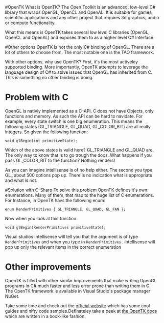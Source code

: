 #OpenTK
What is OpenTK? The Open Toolkit is an advanced, low-level C# library that wraps OpenGL, OpenCL and OpenAL. It is suitable for games, scientific applications and any other project that requires 3d graphics, audio or compute functionality.

What this means is OpenTK takes several low level C libraries (OpenGL, OpenCL and OpenAL) and exposes them to as a higher level C# Interface.

#Other options
OpenTK is not the only C# binding of OpenGL. There are a lot of others to choose from. The most notable one is the TAO framework.

With other options, why use OpenTK? First, it's the most activeley supported binding. More importantly, OpenTK attempts to leverage the language design of C# to solve issues that OpenGL has inherited from C. This is something no other binding is doing.

# Problem with C
OpenGL is nativly implemented as a C-API. C does not have Objects, only functions and memory. As such the API can be hard to navidate. For example, every state switch is one big enumeration. This means the following states (GL\_TRIANGLE, GL\_QUAD, GL\_COLOR\_BIT) are all really integers. So given the following function:

```
void glBegin(int primitiveState);
```

Which of the above states is valid here? GL\_TRIANGLE and GL\_QUAD are. The only way to know that is to go trough the docs. What happens if you pass GL\_COLOR\_BIT to the function? Nothing renders!

As you can imagine intellisense is of no help either. The second you type GL\_ about 500 options pop up. There is no indication what is appropriate and what is not.

#Solution with C-Sharp
To solve this problem OpenTK defines it's own enumerations. Many of them, that map to the huge list of C enumerations. For Instance, in OpenTK havs the following enum:

```
enum RenderPrimitives { GL_TRIANGLE, GL_QUAD, GL_FAN };
```

Now when you look at this function

```
void glBegin(RenderPrimitives primitiveState);
```

Visual studios intellisense will tell you that the argument is of type ```RenderPrimitives``` and when you type in ```RenderPrimitives.``` intellisense will pop up only the relevant items in the correct enumeration

# Other improvements
OpenTK is filled with other similar improvements that make writing OpenGL programs in C# much faster and less error prone than writing them in C. The OpenTK framework is available in Visual Studio's package manager NuGet.

Take some time and check out the [official website](http://www.opentk.com/) which has some cool guides and nifty code samples.Definateley take a peek at [the OpenTK docs](http://www.opentk.com/doc) which are written in a book-like fashion.